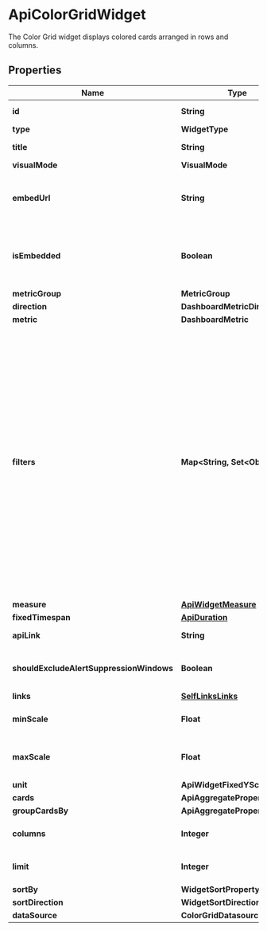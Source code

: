 

# ApiColorGridWidget

The Color Grid widget displays colored cards arranged in rows and columns.

## Properties

| Name | Type | Description | Notes |
|------------ | ------------- | ------------- | -------------|
|**id** | **String** | Identifier of the widget. |  [optional] |
|**type** | **WidgetType** |  |  [optional] |
|**title** | **String** | Title of the widget |  [optional] |
|**visualMode** | **VisualMode** |  |  [optional] |
|**embedUrl** | **String** | When &#x60;isEmbedded&#x60; is set to &#x60;true&#x60;, an &#x60;embedUrl&#x60; is provided. |  [optional] [readonly] |
|**isEmbedded** | **Boolean** | Set to &#x60;true&#x60; if widget is marked as embedded; otherwise, set to &#x60;false&#x60;. |  [optional] |
|**metricGroup** | **MetricGroup** |  |  [optional] |
|**direction** | **DashboardMetricDirection** |  |  [optional] |
|**metric** | **DashboardMetric** |  |  [optional] |
|**filters** | **Map&lt;String, Set&lt;Object&gt;&gt;** | (Optional) Specifies the filters applied to the widget. When present, the &#x60;filters&#x60; property displays. Each filter object has two properties: &#x60;filterProperty&#x60; and &#x60;filterValue&#x60;. The &#x60;filterProperty&#x60; can be values like Agents, Agent Groups, Tests, Monitors, etc. The &#x60;filterValue&#x60; represents theIdentifierof the selected property. |  [optional] |
|**measure** | [**ApiWidgetMeasure**](ApiWidgetMeasure.md) |  |  [optional] |
|**fixedTimespan** | [**ApiDuration**](ApiDuration.md) |  |  [optional] |
|**apiLink** | **String** |  |  [optional] [readonly] |
|**shouldExcludeAlertSuppressionWindows** | **Boolean** | Excludes alert suppression window data if set to &#x60;true&#x60;. |  [optional] |
|**links** | [**SelfLinksLinks**](SelfLinksLinks.md) |  |  [optional] |
|**minScale** | **Float** | Mininum scale configured in the widget. |  [optional] |
|**maxScale** | **Float** | Maximum scale configured in the widget. |  [optional] |
|**unit** | **ApiWidgetFixedYScalePrefix** |  |  [optional] |
|**cards** | **ApiAggregateProperty** |  |  [optional] |
|**groupCardsBy** | **ApiAggregateProperty** |  |  [optional] |
|**columns** | **Integer** | Number of columns: 1 or 2. |  [optional] |
|**limit** | **Integer** | Limit configured in the widget. |  [optional] |
|**sortBy** | **WidgetSortProperty** |  |  [optional] |
|**sortDirection** | **WidgetSortDirection** |  |  [optional] |
|**dataSource** | **ColorGridDatasource** |  |  [optional] |



